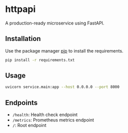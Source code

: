 # httpapi

A production-ready microservice using FastAPI.

## Installation

Use the package manager [pip](https://pip.pypa.io/en/stable/) to install the requirements.

```bash
pip install -r requirements.txt
```

## Usage

```bash
uvicorn service.main:app --host 0.0.0.0 --port 8000
```

## Endpoints

- `/health`: Health check endpoint
- `/metrics`: Prometheus metrics endpoint
- `/`: Root endpoint
